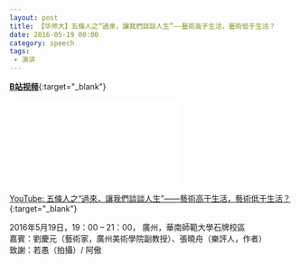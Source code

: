 ```yaml
---
layout: post
title: 【华师大】五條人之“過來，讓我們談談人生”——藝術高于生活，藝術低于生活？ 
date: 2016-05-19 00:00
category: speech
tags:
 - 演讲
---
```

[**B站视频**](https://www.bilibili.com/video/BV1Y54y1S7Mx/){:target="_blank"}

<div class="iframe-container">
<iframe class="responsive-iframe" src="//player.bilibili.com/player.html?aid=838968562&bvid=BV1Y54y1S7Mx&cid=216921281&page=1"  frameborder="no" allowfullscreen="true"></iframe>
</div>

[YouTube: 五條人之“過來，讓我們談談人生”——藝術高于生活，藝術低于生活？](https://www.youtube.com/watch?v=IlwFaON9Z44){:target="_blank"}

2016年5月19日，19：00 – 21：00， 廣州，華南師範大學石牌校區  
嘉賓：劉慶元（藝術家，廣州美術學院副教授）、張曉舟（樂評人，作者）  
致謝：若愚（拍攝）/ 阿傲
